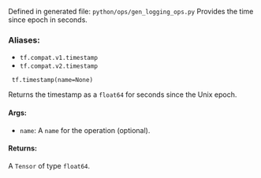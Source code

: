 Defined in generated file: `python/ops/gen_logging_ops.py`
Provides the time since epoch in seconds.
### Aliases:
- `tf.compat.v1.timestamp`
- `tf.compat.v2.timestamp`

```
 tf.timestamp(name=None)
```
Returns the timestamp as a `float64` for seconds since the Unix epoch.
#### Args:
- `name`: A `name` for the operation (optional).
#### Returns:
A `Tensor` of type `float64`.
